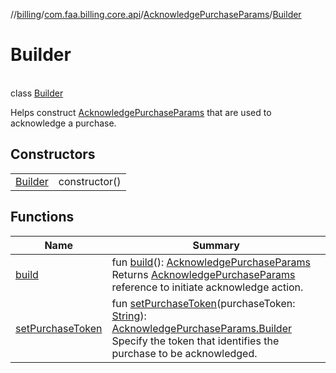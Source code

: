 //[billing](../../../../index.md)/[com.faa.billing.core.api](../../index.md)/[AcknowledgePurchaseParams](../index.md)/[Builder](index.md)

# Builder

\
class [Builder](index.md)

Helps construct [AcknowledgePurchaseParams](../index.md) that are used to acknowledge a purchase.

## Constructors

| | |
|---|---|
| [Builder](-builder.md) | constructor() |

## Functions

| Name | Summary |
|---|---|
| [build](build.md) | fun [build](build.md)(): [AcknowledgePurchaseParams](../index.md)<br>Returns [AcknowledgePurchaseParams](../index.md) reference to initiate acknowledge action. |
| [setPurchaseToken](set-purchase-token.md) | fun [setPurchaseToken](set-purchase-token.md)(purchaseToken: [String](https://kotlinlang.org/api/latest/jvm/stdlib/kotlin/-string/index.html)): [AcknowledgePurchaseParams.Builder](index.md)<br>Specify the token that identifies the purchase to be acknowledged. |
